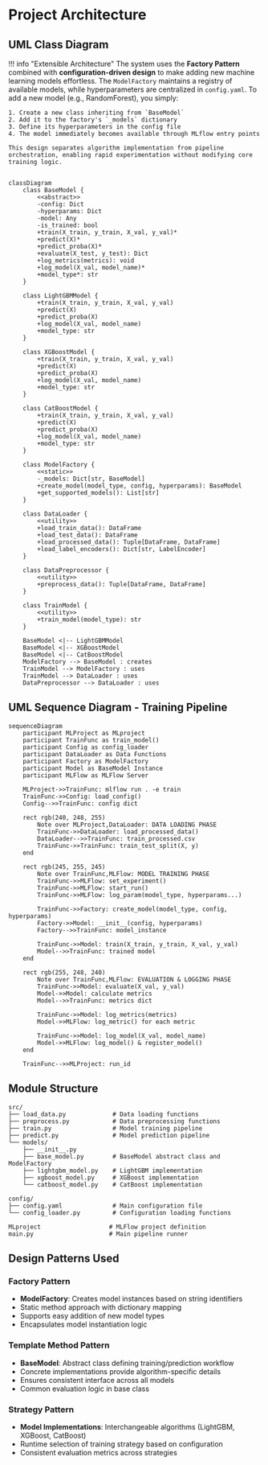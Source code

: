 # Project Architecture

## UML Class Diagram

!!! info "Extensible Architecture"
    The system uses the **Factory Pattern** combined with **configuration-driven design** to make adding new machine learning models effortless. The `ModelFactory` maintains a registry of available models, while hyperparameters are centralized in `config.yaml`. To add a new model (e.g., RandomForest), you simply:
    
    1. Create a new class inheriting from `BaseModel` 
    2. Add it to the factory's `_models` dictionary
    3. Define its hyperparameters in the config file
    4. The model immediately becomes available through MLflow entry points
    
    This design separates algorithm implementation from pipeline orchestration, enabling rapid experimentation without modifying core training logic.

```mermaid

classDiagram
    class BaseModel {
        <<abstract>>
        -config: Dict
        -hyperparams: Dict
        -model: Any
        -is_trained: bool
        +train(X_train, y_train, X_val, y_val)*
        +predict(X)*
        +predict_proba(X)*
        +evaluate(X_test, y_test): Dict
        +log_metrics(metrics): void
        +log_model(X_val, model_name)*
        +model_type*: str
    }
    
    class LightGBMModel {
        +train(X_train, y_train, X_val, y_val)
        +predict(X)
        +predict_proba(X)
        +log_model(X_val, model_name)
        +model_type: str
    }
    
    class XGBoostModel {
        +train(X_train, y_train, X_val, y_val)
        +predict(X)
        +predict_proba(X)
        +log_model(X_val, model_name)
        +model_type: str
    }
    
    class CatBoostModel {
        +train(X_train, y_train, X_val, y_val)
        +predict(X)
        +predict_proba(X)
        +log_model(X_val, model_name)
        +model_type: str
    }
    
    class ModelFactory {
        <<static>>
        -_models: Dict[str, BaseModel]
        +create_model(model_type, config, hyperparams): BaseModel
        +get_supported_models(): List[str]
    }
    
    class DataLoader {
        <<utility>>
        +load_train_data(): DataFrame
        +load_test_data(): DataFrame
        +load_processed_data(): Tuple[DataFrame, DataFrame]
        +load_label_encoders(): Dict[str, LabelEncoder]
    }
    
    class DataPreprocessor {
        <<utility>>
        +preprocess_data(): Tuple[DataFrame, DataFrame]
    }
    
    class TrainModel {
        <<utility>>
        +train_model(model_type): str
    }
    
    BaseModel <|-- LightGBMModel
    BaseModel <|-- XGBoostModel
    BaseModel <|-- CatBoostModel
    ModelFactory --> BaseModel : creates
    TrainModel --> ModelFactory : uses
    TrainModel --> DataLoader : uses
    DataPreprocessor --> DataLoader : uses
```



## UML Sequence Diagram - Training Pipeline

```mermaid
sequenceDiagram
    participant MLProject as MLproject
    participant TrainFunc as train_model()
    participant Config as config_loader
    participant DataLoader as Data Functions
    participant Factory as ModelFactory
    participant Model as BaseModel Instance
    participant MLFlow as MLFlow Server
    
    MLProject->>TrainFunc: mlflow run . -e train
    TrainFunc->>Config: load_config()
    Config-->>TrainFunc: config dict
    
    rect rgb(240, 248, 255)
        Note over MLProject,DataLoader: DATA LOADING PHASE
        TrainFunc->>DataLoader: load_processed_data()
        DataLoader-->>TrainFunc: train_processed.csv
        TrainFunc->>TrainFunc: train_test_split(X, y)
    end
    
    rect rgb(245, 255, 245)
        Note over TrainFunc,MLFlow: MODEL TRAINING PHASE
        TrainFunc->>MLFlow: set_experiment()
        TrainFunc->>MLFlow: start_run()
        TrainFunc->>MLFlow: log_param(model_type, hyperparams...)
        
        TrainFunc->>Factory: create_model(model_type, config, hyperparams)
        Factory->>Model: __init__(config, hyperparams)
        Factory-->>TrainFunc: model_instance
        
        TrainFunc->>Model: train(X_train, y_train, X_val, y_val)
        Model-->>TrainFunc: trained model
    end
    
    rect rgb(255, 248, 240)
        Note over TrainFunc,MLFlow: EVALUATION & LOGGING PHASE
        TrainFunc->>Model: evaluate(X_val, y_val)
        Model->>Model: calculate metrics
        Model-->>TrainFunc: metrics dict
        
        TrainFunc->>Model: log_metrics(metrics)
        Model->>MLFlow: log_metric() for each metric
        
        TrainFunc->>Model: log_model(X_val, model_name)
        Model->>MLFlow: log_model() & register_model()
    end
    
    TrainFunc-->>MLProject: run_id
```

## Module Structure

```
src/
├── load_data.py             # Data loading functions
├── preprocess.py            # Data preprocessing functions
├── train.py                 # Model training pipeline
├── predict.py               # Model prediction pipeline
└── models/
    ├── __init__.py
    ├── base_model.py        # BaseModel abstract class and ModelFactory
    ├── lightgbm_model.py    # LightGBM implementation
    ├── xgboost_model.py     # XGBoost implementation
    └── catboost_model.py    # CatBoost implementation

config/
├── config.yaml              # Main configuration file
└── config_loader.py         # Configuration loading functions

MLproject                   # MLFlow project definition
main.py                     # Main pipeline runner
```

## Design Patterns Used

### Factory Pattern
- **ModelFactory**: Creates model instances based on string identifiers
- Static method approach with dictionary mapping
- Supports easy addition of new model types
- Encapsulates model instantiation logic

### Template Method Pattern  
- **BaseModel**: Abstract class defining training/prediction workflow
- Concrete implementations provide algorithm-specific details
- Ensures consistent interface across all models
- Common evaluation logic in base class

### Strategy Pattern
- **Model Implementations**: Interchangeable algorithms (LightGBM, XGBoost, CatBoost)
- Runtime selection of training strategy based on configuration
- Consistent evaluation metrics across strategies

